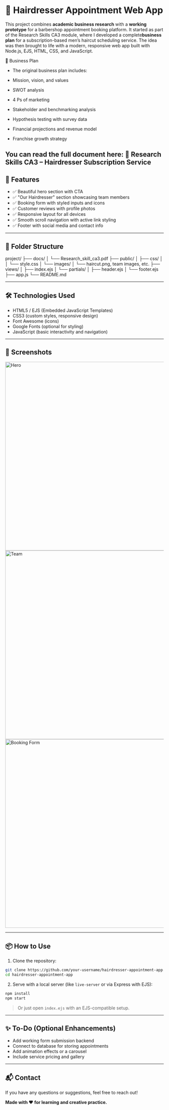 # 💇 Hairdresser Appointment Web App
This project combines **academic business research** with a **working prototype** for a barbershop appointment booking platform.
It started as part of the Research Skills CA3 module, where I developed a complete**business plan** for a subscription-based men’s haircut scheduling service.
The idea was then brought to life with a modern, responsive web app built with Node.js, EJS, HTML, CSS, and JavaScript.

📄 Business Plan

* The original business plan includes:

* Mission, vision, and values

* SWOT analysis

* 4 Ps of marketing

* Stakeholder and benchmarking analysis

* Hypothesis testing with survey data

* Financial projections and revenue model

* Franchise growth strategy

You can read the full document here:
📕 Research Skills CA3 – Hairdresser Subscription Service
---

## 🚀 Features

- ✅ Beautiful hero section with CTA
- ✅ "Our Hairdresser" section showcasing team members
- ✅ Booking form with styled inputs and icons
- ✅ Customer reviews with profile photos
- ✅ Responsive layout for all devices
- ✅ Smooth scroll navigation with active link styling
- ✅ Footer with social media and contact info

---

## 📁 Folder Structure

project/
├── docs/
│   └── Research_skill_ca3.pdf
├── public/
│   ├── css/
│   │   └── style.css
│   └── images/
│       └── haircut.png, team images, etc.
├── views/
│   ├── index.ejs
│   └── partials/
│       ├── header.ejs
│       └── footer.ejs
├── app.js
└── README.md

---

## 🛠 Technologies Used

- HTML5 / EJS (Embedded JavaScript Templates)
- CSS3 (custom styles, responsive design)
- Font Awesome (icons)
- Google Fonts (optional for styling)
- JavaScript (basic interactivity and navigation)

---

## 📸 Screenshots

<img src="https://github.com/user-attachments/assets/7a41ad6a-e0e6-427c-a866-a58ec1032036" alt="Hero" width="600">
<img src="https://github.com/user-attachments/assets/d944e305-767d-4251-ae97-449f3e6d01d5"alt="Team" width="600">
<img src= "https://github.com/user-attachments/assets/7a5d79f7-031d-4d23-b399-c4cbd9450fd2"alt="Booking Form" width="600">

---

## 📦 How to Use

1. Clone the repository:

```bash
git clone https://github.com/your-username/hairdresser-appointment-app.git
cd hairdresser-appointment-app
```

2. Serve with a local server (like `live-server` or via Express with EJS):

```bash
npm install
npm start
```

> Or just open `index.ejs` with an EJS-compatible setup.

---

## ✨ To-Do (Optional Enhancements)

- Add working form submission backend
- Connect to database for storing appointments
- Add animation effects or a carousel
- Include service pricing and gallery

---

## 📬 Contact

If you have any questions or suggestions, feel free to reach out!

**Made with ❤️ for learning and creative practice.**
